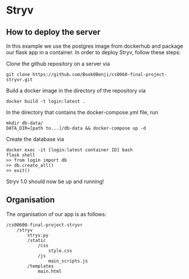 # Stryv

## How to deploy the server
In this example we use the postgres image from dockerhub and package our flask app in a container. In order to deploy Stryv, follow these steps:

Clone the github repository on a server via

```
git clone https://github.com/BookOBenji/cs0060-final-project-stryvr.git

```

Build a docker image in the directory of the repository via

```
docker build -t login:latest .
```

In the directory that contains the docker-compose.yml file, run

```
mkdir db-data/
DATA_DIR=[path to...]/db-data && docker-compose up -d
```

Create the database via

```
docker exec -it [login:latest container ID] bash
flask shell
>> from login import db
>> db.create_all()
>> exit()

```
Stryv 1.0 should now be up and running!

## Organisation

The organisation of our app is as follows:
```
/cs00600-final-project-stryvr
    /stryv
        stryv.py
        /static
            /css
                style.css
            /js
                main_scripts.js
        /templates
            main.html
```
